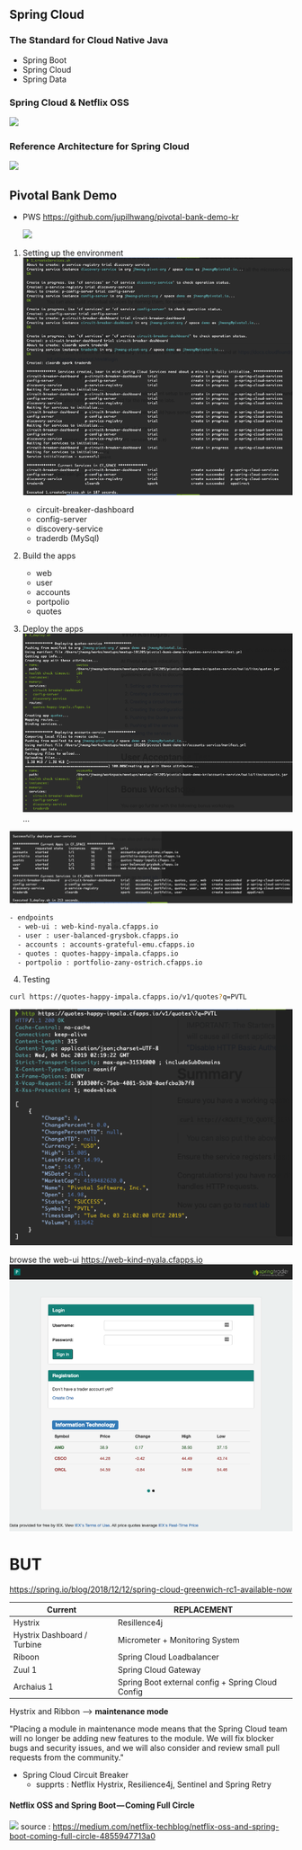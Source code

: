
## Spring Cloud
### The Standard for Cloud Native Java
- Spring Boot
- Spring Cloud
- Spring Data

<!-- ### Spring Cloud Service
- Config Server for PCF
  - Delivers a dynamic, central configuration service to manager an application's external properties across all environments
- Service Registry for PCF
  - Provides an implementation of the NetflixOSS Eureka Service Discovery patter, as a service
- Circuit Breaker Dashboard for PCF
  - Visualizes a stream of Turbin health and metric data from the circuit breakers inside your microservices or applications
- Distributed Tracing -->

### Spring Cloud & Netflix OSS
![](https://cdn-images-1.medium.com/max/800/0*xqgKATYfpKsSnNJR.)

### Reference Architecture for Spring Cloud 
![](https://res.infoq.com/articles/spring-cloud-azure/en/resources/spring-cloud-azure-1541139702005.jpg)


<!--

#### Spring Cloud CLI
```bash
# SDKman use
# sdk install springboot 2.1.4.RELEASE

$ spring version
Spring CLI v2.2.1.RELEASE

# Install the Spring Cloud plugin:
$ spring install org.springframework.cloud:spring-cloud-cli:2.2.0.BUILD-SNAPSHOT
Installing into: /Users/jhwang/.sdkman/candidates/springboot/2.2.1.RELEASE/lib/ext

# spring cloud -list to list available services

# launch default set of services
$ spring cloud eureka configserver h2 kafka zipkin 
``

- Eureka Server : http://localhost:8761 : for service registration and discovery. All the other service show up in it catalog by default
- Config server : [http://localhost:8888](http://localhost:8888/actuator/info) : running in the native profile and serving configuration from the local diretory ./launcher
- H2 database : 9095 port(console) : Relation database service, Use a file path for {data}
- Hystrix Dashboard : http://localhost:7979 : Any Spring Cloud app that declares Hystrix circuit breakers publishes metrics on /hystrix.stream. Type that address into the dashboad to visualize all the metrics

#### Writing Simple application 

app.groovy
```groovy
@EnableDiscoveryClient
@RestController
class Service {
  @GetMapping('/')
  def helloworld() {
    [message: 'Hello']
  }
}
```

-->

## Pivotal Bank Demo 
- PWS
  https://github.com/jupilhwang/pivotal-bank-demo-kr

  ![](https://raw.githubusercontent.com/jupilhwang/pivotal-bank-demo-kr/master/docs/base-architecture-diagram.png)


1. Setting up the environment
![](img/pivotal-bank-demo-01-setup.png)
    - circuit-breaker-dashboard
    - config-server
    - discovery-service
    - traderdb                    (MySql)

2. Build the apps
    - web 
    - user
    - accounts
    - portpolio
    - quotes

3. Deploy the apps
![](img/pivotal-bank-demo-02-deploy.png)
...

![](img/pivotal-bank-demo-02-deploy-end.png)

    - endpoints
      - web-ui : web-kind-nyala.cfapps.io
      - user : user-balanced-grysbok.cfapps.io
      - accounts : accounts-grateful-emu.cfapps.io
      - quotes : quotes-happy-impala.cfapps.io
      - portpolio : portfolio-zany-ostrich.cfapps.io

4. Testing
```bash
curl https://quotes-happy-impala.cfapps.io/v1/quotes?q=PVTL
```
![](img/pivotal-bank-demo-04-test.png)

browse the web-ui https://web-kind-nyala.cfapps.io
![](img/pivotal-bank-demo-05-web-ui.png)

# BUT
https://spring.io/blog/2018/12/12/spring-cloud-greenwich-rc1-available-now

|Current|REPLACEMENT|
|---|---|
|Hystrix|Resillence4j|
|Hystrix Dashboard / Turbine|Micrometer + Monitoring System|
|Riboon|Spring Cloud Loadbalancer|
|Zuul 1|Spring Cloud Gateway|
|Archaius 1|Spring Boot external config + Spring Cloud Config|


Hystrix and Ribbon --> **maintenance mode**

"Placing a module in maintenance mode means that the Spring Cloud team will no longer be adding new features to the module. We will fix blocker bugs and security issues, and we will also consider and review small pull requests from the community."

- Spring Cloud Circuit Breaker 
  - supprts : Netflix Hystrix, Resilience4j, Sentinel and Spring Retry

#### Netflix OSS and Spring Boot — Coming Full Circle
![](https://cdn-images-1.medium.com/max/800/1*5OHBUUDITAouvo1tWyxG1g.jpeg)
source : https://medium.com/netflix-techblog/netflix-oss-and-spring-boot-coming-full-circle-4855947713a0